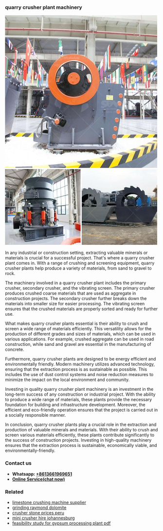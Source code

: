 <h3>quarry crusher plant machinery</h3><img src='1708663523.jpg' alt=''><p>In any industrial or construction setting, extracting valuable minerals or materials is crucial for a successful project. That's where a quarry crusher plant comes in. With a range of crushing and screening equipment, quarry crusher plants help produce a variety of materials, from sand to gravel to rock.</p><p>The machinery involved in a quarry crusher plant includes the primary crusher, secondary crusher, and the vibrating screen. The primary crusher produces crushed coarse materials that are used as aggregate in construction projects. The secondary crusher further breaks down the materials into smaller size for easier processing. The vibrating screen ensures that the crushed materials are properly sorted and ready for further use.</p><p>What makes quarry crusher plants essential is their ability to crush and screen a wide range of materials efficiently. This versatility allows for the production of different grades and sizes of materials, which can be used in various applications. For example, crushed aggregate can be used in road construction, while sand and gravel are essential in the manufacturing of concrete.</p><p>Furthermore, quarry crusher plants are designed to be energy efficient and environmentally friendly. Modern machinery utilizes advanced technology, ensuring that the extraction process is as sustainable as possible. This includes the use of dust control systems and noise reduction measures to minimize the impact on the local environment and community.</p><p>Investing in quality quarry crusher plant machinery is an investment in the long-term success of any construction or industrial project. With the ability to produce a wide range of materials, these plants provide the necessary foundation for building and infrastructure development. Moreover, the efficient and eco-friendly operation ensures that the project is carried out in a socially responsible manner.</p><p>In conclusion, quarry crusher plants play a crucial role in the extraction and production of valuable minerals and materials. With their ability to crush and screen various materials efficiently, these plants contribute significantly to the success of construction projects. Investing in high-quality machinery ensures that the extraction process is sustainable, economically viable, and environmentally-friendly.</p><h3>Contact us</h3><ul><li><strong>Whatsapp:&nbsp;<a href="https://wa.me/8613661969651">+8613661969651</a></strong></li><li><a href="https://swt.shibang-china.com/?git&amp;zhl&amp;quarry crusher plant machinery"><strong>Online Service(chat now)</strong></a></li></ul><h3>Related</h3><ul><li><a href='limestone crushing machine supplier.md'>limestone crushing machine supplier</a></li><li><a href='grinding raymond dolomite.md'>grinding raymond dolomite</a></li><li><a href='crusher stone prices peru.md'>crusher stone prices peru</a></li><li><a href='mini crusher hire johannesburg.md'>mini crusher hire johannesburg</a></li><li><a href='feasibility study for gypsum processing plant pdf.md'>feasibility study for gypsum processing plant pdf</a></li></ul>